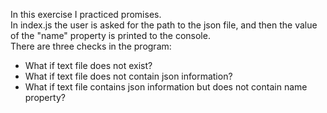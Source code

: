 In this exercise I practiced promises.<br/>
In index.js the user is asked for the path to the json file, and then the value of the "name" property is printed to the console.<br/>
There are three checks in the program:<br/>
<ul>
  <li> What if text file does not exist?</li>
  <li> What if text file does not contain json information?</li>
  <li> What if text file contains json information but does not contain name property?</li>
</ul>
